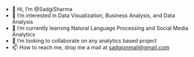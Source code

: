 - 👋 Hi, I’m @SadgiSharma
- 👀 I’m interested in Data Visualization, Business Analysis, and Data Analysis
- 🌱 I’m currently learning Natural Language Processing and Social Media Analytics
- 💞️ I’m looking to collaborate on any analytics based project
- 📫 How to reach me, drop me a mail at sadgionmail@gmail.com

